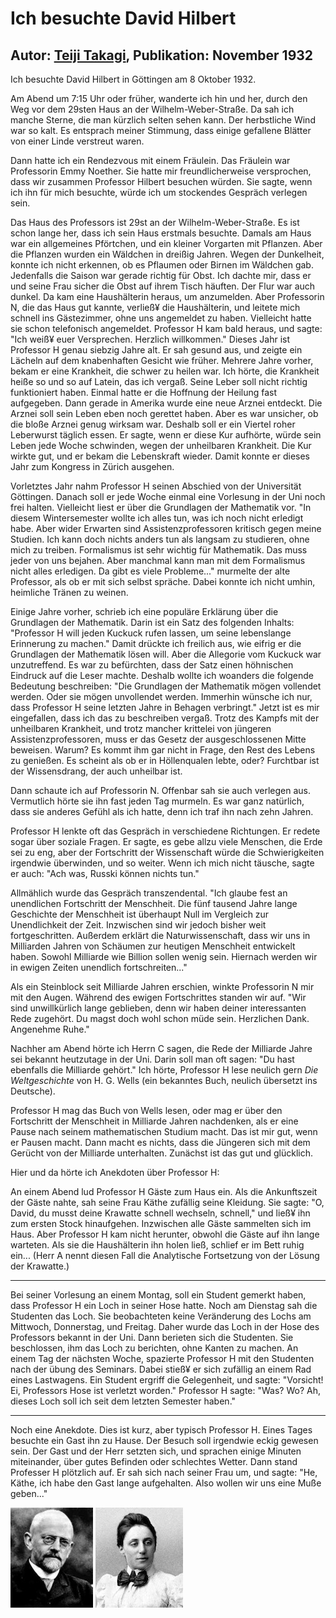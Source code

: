 # Ich besuchte David Hilbert

## Autor: [Teiji Takagi](https://www.aozora.gr.jp/cards/001398/files/50908_41912.html), Publikation: November 1932

Ich besuchte David Hilbert in Göttingen am 8 Oktober 1932.

Am Abend um 7:15 Uhr oder früher, wanderte ich hin und her,
durch den Weg vor dem 29sten Haus an der Wilhelm-Weber-Straße.
Da sah ich manche Sterne, die man kürzlich selten sehen kann.
Der herbstliche Wind war so kalt. Es entsprach meiner Stimmung,
dass einige gefallene Blätter von einer Linde verstreut waren.

Dann hatte ich ein Rendezvous mit einem Fräulein.
Das Fräulein war Professorin Emmy Noether.
Sie hatte mir freundlicherweise versprochen,
dass wir zusammen Professor Hilbert besuchen würden.
Sie sagte, wenn ich ihn für mich besuchte, 
würde ich um stockendes Gespräch verlegen sein.

Das Haus des Professors ist 29st an der Wilhelm-Weber-Straße.
Es ist schon lange her, dass ich sein Haus erstmals besuchte.
Damals am Haus war ein allgemeines Pförtchen, und ein kleiner Vorgarten mit Pflanzen.
Aber die Pflanzen wurden ein Wäldchen in dreißig Jahren.
Wegen der Dunkelheit, konnte ich nicht erkennen,
ob es Pflaumen oder Birnen im Wäldchen gab.
Jedenfalls die Saison war gerade richtig für Obst.
Ich dachte mir, dass er und seine Frau sicher die Obst auf ihrem Tisch häuften.
Der Flur war auch dunkel. Da kam eine Haushälterin heraus, um anzumelden.
Aber Professorin N, die das Haus gut kannte, verließ¥ die Haushälterin,
und leitete mich schnell ins Gästezimmer, ohne uns angemeldet zu haben.
Vielleicht hatte sie schon telefonisch angemeldet.
Professor H kam bald heraus, und sagte: "Ich weiß¥ euer Versprechen.
Herzlich willkommen." Dieses Jahr ist Professor H genau siebzig Jahre alt.
Er sah gesund aus, und zeigte ein Lächeln auf dem knabenhaften Gesicht wie früher.
Mehrere Jahre vorher, bekam er eine Krankheit, die schwer zu heilen war.
Ich hörte, die Krankheit heiße so und so auf Latein, das ich vergaß.
Seine Leber soll nicht richtig funktioniert haben.
Einmal hatte er die Hoffnung der Heilung fast aufgegeben.
Dann gerade in Amerika wurde eine neue Arznei entdeckt.
Die Arznei soll sein Leben eben noch gerettet haben.
Aber es war unsicher, ob die bloße Arznei genug wirksam war.
Deshalb soll er ein Viertel roher Leberwurst täglich essen.
Er sagte, wenn er diese Kur aufhörte, würde sein Leben jede Woche schwinden,
wegen der unheilbaren Krankheit.
Die Kur wirkte gut, und er bekam die Lebenskraft wieder.
Damit konnte er dieses Jahr zum Kongress in Zürich ausgehen.

Vorletztes Jahr nahm Professor H seinen Abschied von der Universität Göttingen.
Danach soll er jede Woche einmal eine Vorlesung in der Uni noch frei halten.
Vielleicht liest er über die Grundlagen der Mathematik vor.
"In diesem Wintersemester wollte ich alles tun, was ich noch nicht erledigt habe.
Aber wider Erwarten sind Assistenzprofessoren kritisch gegen meine Studien.
Ich kann doch nichts anders tun als langsam zu studieren, ohne mich zu treiben.
Formalismus ist sehr wichtig für Mathematik.
Das muss jeder von uns bejahen.
Aber manchmal kann man mit dem Formalismus nicht alles erledigen.
Da gibt es viele Probleme..." murmelte der alte Professor,
als ob er mit sich selbst spräche.
Dabei konnte ich nicht umhin, heimliche Tränen zu weinen.

Einige Jahre vorher, schrieb ich eine populäre Erklärung über die Grundlagen der Mathematik.
Darin ist ein Satz des folgenden Inhalts:
"Professor H will jeden Kuckuck rufen lassen, um seine lebenslange Erinnerung zu machen."
Damit drückte ich freilich aus, wie eifrig er die Grundlagen der Mathematik lösen will.
Aber die Allegorie vom Kuckuck war unzutreffend.
Es war zu befürchten, dass der Satz einen höhnischen Eindruck auf die Leser machte.
Deshalb wollte ich woanders die folgende Bedeutung beschreiben:
"Die Grundlagen der Mathematik mögen vollendet werden.
Oder sie mögen unvollendet werden.
Immerhin wünsche ich nur, dass Professor H seine letzten Jahre in Behagen verbringt."
Jetzt ist es mir eingefallen, dass ich das zu beschreiben vergaß.
Trotz des Kampfs mit der unheilbaren Krankheit,
und trotz mancher krittelei von jüngeren Assistenzprofessoren,
muss er das Gesetz der ausgeschlossenen Mitte beweisen. Warum?
Es kommt ihm gar nicht in Frage, den Rest des Lebens zu genießen.
Es scheint als ob er in Höllenqualen lebte, oder?
Furchtbar ist der Wissensdrang, der auch unheilbar ist.

Dann schaute ich auf Professorin N. Offenbar sah sie auch verlegen aus.
Vermutlich hörte sie ihn fast jeden Tag murmeln.
Es war ganz natürlich, dass sie anderes Gefühl als ich hatte,
denn ich traf ihn nach zehn Jahren.

Professor H lenkte oft das Gespräch in verschiedene Richtungen.
Er redete sogar über soziale Fragen.
Er sagte, es gebe allzu viele Menschen, die Erde sei zu eng,
aber der Fortschritt der Wissenschaft würde die Schwierigkeiten irgendwie überwinden,
und so weiter. Wenn ich mich nicht täusche, sagte er auch:
"Ach was, Russki können nichts tun."

Allmählich wurde das Gespräch transzendental.
"Ich glaube fest an unendlichen Fortschritt der Menschheit.
Die fünf tausend Jahre lange Geschichte der Menschheit ist überhaupt Null im Vergleich zur Unendlichkeit der Zeit.
Inzwischen sind wir jedoch bisher weit fortgeschritten.
Außerdem erklärt die Naturwissenschaft,
dass  wir uns in Milliarden Jahren von Schäumen zur heutigen Menschheit entwickelt haben.
Sowohl Milliarde wie Billion sollen wenig sein.
Hiernach werden wir in ewigen Zeiten unendlich fortschreiten..."

Als ein Steinblock seit Milliarde Jahren erschien,
winkte Professorin N mir mit den Augen.
Während des ewigen Fortschrittes standen wir auf.
"Wir sind unwillkürlich lange geblieben, denn wir haben deiner interessanten Rede zugehört.
Du magst doch wohl schon müde sein. Herzlichen Dank. Angenehme Ruhe."

Nachher am Abend hörte ich Herrn C sagen,
die Rede der Milliarde Jahre sei bekannt heutzutage in der Uni.
Darin soll man oft sagen: "Du hast ebenfalls die Milliarde gehört."
Ich hörte, Professor H lese neulich gern *Die Weltgeschichte* von H. G. Wells (ein bekanntes Buch,
neulich übersetzt ins Deutsche).

Professor H mag das Buch von Wells lesen,
oder mag er über den Fortschritt der Menschheit in Milliarde Jahren nachdenken,
als er eine Pause nach seinem mathematischen Studium macht.
Das ist mir gut, wenn er Pausen macht. Dann macht es nichts,
dass die Jüngeren sich mit dem Gerücht von der Milliarde unterhalten.
Zunächst ist das gut und glücklich.

Hier und da hörte ich Anekdoten über Professor H:

An einem Abend lud Professor H Gäste zum Haus ein.
Als die Ankunftszeit der Gäste nahte, sah seine Frau Käthe zufällig seine Kleidung.
Sie sagte: "O, David, du musst deine Krawatte schnell wechseln, schnell,"
und ließ¥ ihn zum ersten Stock hinaufgehen.
Inzwischen alle Gäste sammelten sich im Haus.
Aber Professor H kam nicht herunter, obwohl die Gäste auf ihn lange warteten.
Als sie die Haushälterin ihn holen ließ, schlief er im Bett ruhig ein...
(Herr A nennt diesen Fall die Analytische Fortsetzung von der Lösung der Krawatte.)

---

Bei seiner Vorlesung an einem Montag, soll ein Student gemerkt haben,
dass Professor H ein Loch in seiner Hose hatte.
Noch am Dienstag sah die Studenten das Loch.
Sie beobachteten keine Veränderung des Lochs am Mittwoch, Donnerstag, und Freitag.
Daher wurde das Loch in der Hose des Professors bekannt in der Uni.
Dann berieten sich die Studenten. Sie beschlossen, ihm das Loch zu berichten,
ohne Kanten zu machen.
An einem Tag der nächsten Woche, spazierte Professor H mit den Studenten nach der übung des Seminars.
Dabei stieß¥ er sich zufällig an einem Rad eines Lastwagens.
Ein Student ergriff die Gelegenheit, und sagte:
"Vorsicht! Ei, Professors Hose ist verletzt worden."
Professor H sagte: "Was? Wo? Ah, dieses Loch soll ich seit dem letzten Semester haben."

---

Noch eine Anekdote. Dies ist kurz, aber typisch Professor H.
Eines Tages besuchte ein Gast ihn zu Hause.
Der Besuch soll irgendwie eckig gewesen sein.
Der Gast und der Herr setzten sich, und sprachen einige Minuten miteinander,
über gutes Befinden oder schlechtes Wetter. Dann stand Professer H plötzlich auf.
Er sah sich nach seiner Frau um, und sagte: "He, Käthe,
ich habe den Gast lange aufgehalten. Also wollen wir uns eine Muße geben..."

![David Hilbert](Hilbert.jpg "David Hilbert")
![Emmy Noether](Noether.jpg "Emmy Noether")